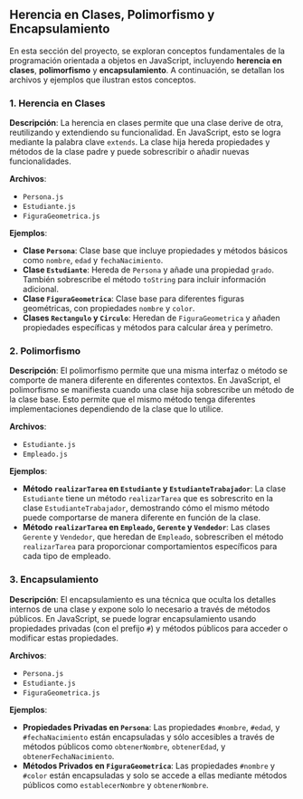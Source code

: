 ## Herencia en Clases, Polimorfismo y Encapsulamiento

En esta sección del proyecto, se exploran conceptos fundamentales de la programación orientada a objetos en JavaScript, incluyendo **herencia en clases**, **polimorfismo** y **encapsulamiento**. A continuación, se detallan los archivos y ejemplos que ilustran estos conceptos.

### 1. Herencia en Clases

**Descripción**: La herencia en clases permite que una clase derive de otra, reutilizando y extendiendo su funcionalidad. En JavaScript, esto se logra mediante la palabra clave `extends`. La clase hija hereda propiedades y métodos de la clase padre y puede sobrescribir o añadir nuevas funcionalidades.

**Archivos**:
- `Persona.js`
- `Estudiante.js`
- `FiguraGeometrica.js`

**Ejemplos**:

- **Clase `Persona`**: Clase base que incluye propiedades y métodos básicos como `nombre`, `edad` y `fechaNacimiento`.
- **Clase `Estudiante`**: Hereda de `Persona` y añade una propiedad `grado`. También sobrescribe el método `toString` para incluir información adicional.
- **Clase `FiguraGeometrica`**: Clase base para diferentes figuras geométricas, con propiedades `nombre` y `color`.
- **Clases `Rectangulo` y `Circulo`**: Heredan de `FiguraGeometrica` y añaden propiedades específicas y métodos para calcular área y perímetro.

### 2. Polimorfismo

**Descripción**: El polimorfismo permite que una misma interfaz o método se comporte de manera diferente en diferentes contextos. En JavaScript, el polimorfismo se manifiesta cuando una clase hija sobrescribe un método de la clase base. Esto permite que el mismo método tenga diferentes implementaciones dependiendo de la clase que lo utilice.

**Archivos**:
- `Estudiante.js`
- `Empleado.js`

**Ejemplos**:

- **Método `realizarTarea` en `Estudiante` y `EstudianteTrabajador`**: La clase `Estudiante` tiene un método `realizarTarea` que es sobrescrito en la clase `EstudianteTrabajador`, demostrando cómo el mismo método puede comportarse de manera diferente en función de la clase.
- **Método `realizarTarea` en `Empleado`, `Gerente` y `Vendedor`**: Las clases `Gerente` y `Vendedor`, que heredan de `Empleado`, sobrescriben el método `realizarTarea` para proporcionar comportamientos específicos para cada tipo de empleado.

### 3. Encapsulamiento

**Descripción**: El encapsulamiento es una técnica que oculta los detalles internos de una clase y expone solo lo necesario a través de métodos públicos. En JavaScript, se puede lograr encapsulamiento usando propiedades privadas (con el prefijo `#`) y métodos públicos para acceder o modificar estas propiedades.

**Archivos**:
- `Persona.js`
- `Estudiante.js`
- `FiguraGeometrica.js`

**Ejemplos**:

- **Propiedades Privadas en `Persona`**: Las propiedades `#nombre`, `#edad`, y `#fechaNacimiento` están encapsuladas y sólo accesibles a través de métodos públicos como `obtenerNombre`, `obtenerEdad`, y `obtenerFechaNacimiento`.
- **Métodos Privados en `FiguraGeometrica`**: Las propiedades `#nombre` y `#color` están encapsuladas y solo se accede a ellas mediante métodos públicos como `establecerNombre` y `obtenerNombre`.
